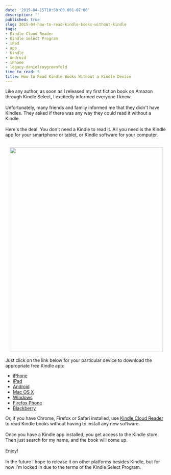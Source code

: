 ```yaml
---
date: '2015-04-15T10:50:00.001-07:00'
description: ''
published: true
slug: 2015-04-how-to-read-kindle-books-without-kindle
tags:
- Kindle Cloud Reader
- Kindle Select Program
- iPad
- app
- Kindle
- Android
- iPhone
- legacy-danielroygreenfeld
time_to_read: 5
title: How to Read Kindle Books Without a Kindle Device
---
```


Like any author, as soon as I released my first fiction book on Amazon through Kindle Select, I excitedly informed everyone I knew.<br /><br />Unfortunately, many friends and family informed me that they didn't have Kindles. They asked if there was any way they could read it without a Kindle.<br /><br />Here's the deal. You don't need a Kindle to read it. All you need is the Kindle app for your smartphone or tablet, or Kindle software for your computer.<br /><br /><div class="separator" style="clear: both; text-align: center;"><a href="http://2.bp.blogspot.com/-lyGJbe_8tlg/VS6kp10P2MI/AAAAAAAAEz8/1-mfFBYv-lI/s1600/kindle-app-on-samsung-phone-annotated.png" style="margin-left: 1em; margin-right: 1em;"><img border="0" height="640" src="http://2.bp.blogspot.com/-lyGJbe_8tlg/VS6kp10P2MI/AAAAAAAAEz8/1-mfFBYv-lI/s320/kindle-app-on-samsung-phone-annotated.png" width="480" /></a></div><br />Just click on the link below for your particular device to download the appropriate free Kindle app:<br /><ul><li><a href="https://itunes.apple.com/us/app/kindle-read-books-ebooks-magazines/id302584613">iPhone</a></li><li><a href="https://itunes.apple.com/us/app/kindle-read-books-ebooks-magazines/id302584613">iPad</a></li><li><a href="https://play.google.com/store/apps/details?id=com.amazon.kindle">Android</a></li><li><a href="http://www.amazon.com/gp/kindle/mac/download">Mac OS X</a></li><li><a href="http://www.amazon.com/gp/kindle/pc/download">Windows</a></li><li><a href="https://www.blogger.com/blogger.g?blogID=155915197084092577">Firefox Phone</a></li><li><a href="https://appworld.blackberry.com/webstore/content/25058915/">Blackberry</a></li></ul>Or, if you have Chrome, Firefox or Safari installed, use <a href="https://read.amazon.com/">Kindle Cloud Reader</a> to read Kindle books without having to install any new software.<br /><br />Once you have a Kindle app installed, you get access to the Kindle store. Then just search for my name, and the book will come up.<br /><br />Enjoy!<br /><br />In the future I hope to release it on other platforms besides Kindle, but for now I'm locked in due to the terms of the Kindle Select Program.<br /><div><br /></div>